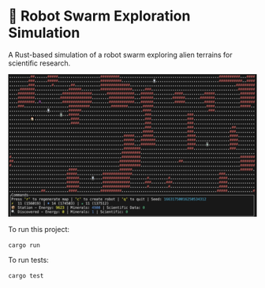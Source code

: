 # 🚀 Robot Swarm Exploration Simulation

A Rust-based simulation of a robot swarm exploring alien terrains for scientific research.

![Preview](assets/Preview.png)


To run this project: 

`cargo run`

To run tests:

`cargo test`